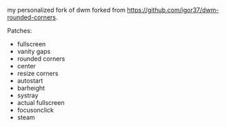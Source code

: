  my personalized fork of dwm forked from https://github.com/igor37/dwm-rounded-corners.

Patches:
- fullscreen
- vanity gaps
- rounded corners
- center
- resize corners
- autostart
- barheight
- systray
- actual fullscreen
- focusonclick
- steam

